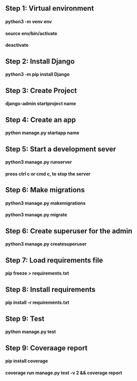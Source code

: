 ## Step 1: Virtual environment
#### python3 -m venv env
#### source env/bin/activate
#### deactivate

## Step 2: Install Django
#### python3 -m pip install Django

## Step 3: Create Project
#### django-admin startproject name

## Step 4: Create an app
#### python manage.py startapp name

## Step 5: Start a development sever
#### python3 manage.py runserver
#### press ctrl c or cmd c, to stop the server

## Step 6: Make migrations
#### python3 manage.py makemigrations
#### python3 manage.py migrate

## Step 6: Create superuser for the admin
#### python3 manage.py createsuperuser

## Step 7: Load requirements file
#### pip freeze > requirements.txt

## Step 8: Install requirements
#### pip install -r requirements.txt

## Step 9: Test
#### python manage.py test

## Step 9: Coveraage report
#### pip install coverage
#### coverage run manage.py test -v 2 && coverage report
